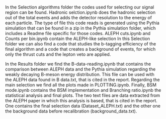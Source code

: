 In the Selection algorithms folder the codes used for selecting our signal region can be found. 
Hadronic selction.ipynb does the hadronic selection out of the total events and adds the detector resolution to the energy of each particle.
The type of file this code reads is generated using the Pythia simulation that can be found in a zip in the Pythia simulation folder, which includes a Readme file specific for those codes. 
ALEPH cuts.ipynb and Counts per bin.ipynb contain the ALEPH-like selection
In this Selection folder we can also find a code that studies the b-tagging efficiency 
of the final algorithm and a code that creates a background of events, for which only 
the thrust cuts and the lepton veto are applied.

In the Results folder we find the B-data-reading.ipynb that contains the comparison between ALEPH data
and the Pythia simulation regarding the weakly decaying B-meson energy distribution. This file can be used
with the ALEPH data found in B data.txt, that is cited in the report.
Regarding the main selection we find all the plots made in PLOTTING.ipynb.
Finally, BSM mode.ipynb contains the BSM implementation and Branching ratio.ipynb the
statistical analysis and final plots. 
The two text files are data extracted from the ALEPH paper in which this analysis is based, that is 
cited in the report. One contains the final selection data (Dataset_ALEPH.txt)
and the other one the background data before recalibration (background_data.txt). 

